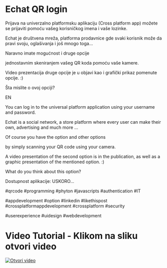 # Echat QR login

Prijava na univerzalno platformsku aplikaciju (Cross platform app) možete se prijaviti pomoću vašeg korisničkog imena i vaše lozinke.

Echat je društvena mreža, platforma prodavnice gde svaki korisnik može da pravi svoju, oglašivanja i još mnogo toga...

Naravno imate mogućnost i druge opcije

jednostavnim skeniranjem vašeg QR koda pomoću vaše kamere.

Video prezentacija druge opcije je u objavi kao i grafički prikaz pomenute opcije. :)

Šta mislite o ovoj opciji?

EN

You can log in to the universal platform application using your username and password.

Echat is a social network, a store platform where every user can make their own, advertising and much more ...

Of course you have the option and other options

by simply scanning your QR code using your camera.

A video presentation of the second option is in the publication, as well as a graphic presentation of the mentioned option. :)

What do you think about this option?

Dostupnost aplikacije: USKORO...

#qrcode #programming #phyton #javascripts #authentication #IT

#appdevelopment #option #linkedin #likethispost #crossplatformappdevelopment #crossplatform #security

#userexperience #uidesign #webdevelopment

# Video Tutorial - Klikom na sliku otvori video

 [![Otvori video](/?blog=24_jul_2023_14_42/1690202714334&v=1690204397)](https://echat.eronelit.com/?s=v&id=1696307646&shared)


 